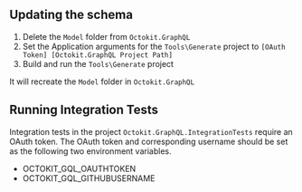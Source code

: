 ## Updating the schema

1. Delete the `Model` folder from `Octokit.GraphQL`
2. Set the Application arguments for the `Tools\Generate` project to `[OAuth Token] [Octokit.GraphQL Project Path]`
3. Build and run the `Tools\Generate` project

It will recreate the `Model` folder in `Octokit.GraphQL`

## Running Integration Tests

Integration tests in the project `Octokit.GraphQL.IntegrationTests` require an OAuth token.
The OAuth token and corresponding username should be set as the following two environment variables.

- OCTOKIT_GQL_OAUTHTOKEN
- OCTOKIT_GQL_GITHUBUSERNAME
